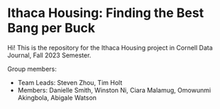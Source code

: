 # Ithaca Housing: Finding the Best Bang per Buck

Hi! This is the repository for the Ithaca Housing project in Cornell Data Journal, Fall 2023 Semester.

Group members:  
- Team Leads: Steven Zhou, Tim Holt
- Members: Danielle Smith, Winston Ni, Ciara Malamug, Omowunmi Akingbola, Abigale Watson
